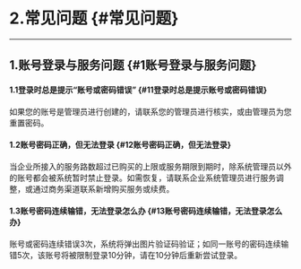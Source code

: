 # 2.常见问题 {#常见问题}

---

## 1.账号登录与服务问题 {#1账号登录与服务问题}

#### 1.1登录时总是提示“账号或密码错误” {#11登录时总是提示账号或密码错误}

如果您的账号是管理员进行创建的，请联系您的管理员进行核实，或由管理员为您重置密码。

#### 1.2账号密码正确，但无法登录 {#12账号密码正确，但无法登录}

当企业所接入的服务路数超过已购买的上限或服务期限到期时，除系统管理员以外的账号都会被系统暂时禁止登录。如需恢复，请联系企业系统管理员进行服务调整，或通过商务渠道联系新增购买服务或续费。

#### 1.3账号密码连续输错，无法登录怎么办 {#13账号密码连续输错，无法登录怎么办}

账号或密码连续错误3次，系统将弹出图片验证码验证；如同一账号的密码连续输错5次，该账号将被限制登录10分钟，请在10分钟后重新尝试登录。

